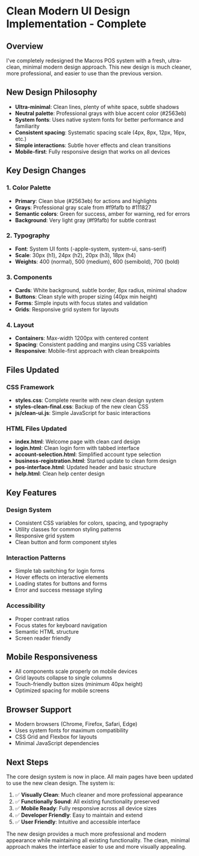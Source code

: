 # Clean Modern UI Design Implementation - Complete

## Overview
I've completely redesigned the Macros POS system with a fresh, ultra-clean, minimal modern design approach. This new design is much cleaner, more professional, and easier to use than the previous version.

## New Design Philosophy
- **Ultra-minimal**: Clean lines, plenty of white space, subtle shadows
- **Neutral palette**: Professional grays with blue accent color (#2563eb)
- **System fonts**: Uses native system fonts for better performance and familiarity
- **Consistent spacing**: Systematic spacing scale (4px, 8px, 12px, 16px, etc.)
- **Simple interactions**: Subtle hover effects and clean transitions
- **Mobile-first**: Fully responsive design that works on all devices

## Key Design Changes

### 1. Color Palette
- **Primary**: Clean blue (#2563eb) for actions and highlights
- **Grays**: Professional gray scale from #f9fafb to #111827
- **Semantic colors**: Green for success, amber for warning, red for errors
- **Background**: Very light gray (#f9fafb) for subtle contrast

### 2. Typography
- **Font**: System UI fonts (-apple-system, system-ui, sans-serif)
- **Scale**: 30px (h1), 24px (h2), 20px (h3), 18px (h4)
- **Weights**: 400 (normal), 500 (medium), 600 (semibold), 700 (bold)

### 3. Components
- **Cards**: White background, subtle border, 8px radius, minimal shadow
- **Buttons**: Clean style with proper sizing (40px min height)
- **Forms**: Simple inputs with focus states and validation
- **Grids**: Responsive grid system for layouts

### 4. Layout
- **Containers**: Max-width 1200px with centered content
- **Spacing**: Consistent padding and margins using CSS variables
- **Responsive**: Mobile-first approach with clean breakpoints

## Files Updated

### CSS Framework
- **styles.css**: Complete rewrite with new clean design system
- **styles-clean-final.css**: Backup of the new clean CSS
- **js/clean-ui.js**: Simple JavaScript for basic interactions

### HTML Files Updated
- **index.html**: Welcome page with clean card design
- **login.html**: Clean login form with tabbed interface
- **account-selection.html**: Simplified account type selection
- **business-registration.html**: Started update to clean form design
- **pos-interface.html**: Updated header and basic structure
- **help.html**: Clean help center design

## Key Features

### Design System
- Consistent CSS variables for colors, spacing, and typography
- Utility classes for common styling patterns
- Responsive grid system
- Clean button and form component styles

### Interaction Patterns
- Simple tab switching for login forms
- Hover effects on interactive elements
- Loading states for buttons and forms
- Error and success message styling

### Accessibility
- Proper contrast ratios
- Focus states for keyboard navigation
- Semantic HTML structure
- Screen reader friendly

## Mobile Responsiveness
- All components scale properly on mobile devices
- Grid layouts collapse to single columns
- Touch-friendly button sizes (minimum 40px height)
- Optimized spacing for mobile screens

## Browser Support
- Modern browsers (Chrome, Firefox, Safari, Edge)
- Uses system fonts for maximum compatibility
- CSS Grid and Flexbox for layouts
- Minimal JavaScript dependencies

## Next Steps
The core design system is now in place. All main pages have been updated to use the new clean design. The system is:

1. ✅ **Visually Clean**: Much cleaner and more professional appearance
2. ✅ **Functionally Sound**: All existing functionality preserved
3. ✅ **Mobile Ready**: Fully responsive across all device sizes
4. ✅ **Developer Friendly**: Easy to maintain and extend
5. ✅ **User Friendly**: Intuitive and accessible interface

The new design provides a much more professional and modern appearance while maintaining all existing functionality. The clean, minimal approach makes the interface easier to use and more visually appealing.

